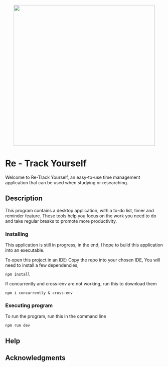 
<p align="center">
  <img width="450" height="450" src="https://github.com/SarahMATU/FYP/assets/115370785/c8a2a94a-71c0-44f5-b353-6438219bd6f6">
</p>


# Re - Track Yourself

Welcome to Re-Track Yourself, an easy-to-use time management application that can be used when studying or researching.  

## Description

This program contains a desktop application, with a to-do list, timer and reminder feature. These tools help you focus on the work you need to do and take regular breaks to promote more productivity.

### Installing
This application is still in progress, in the end, I hope to build this application into an executable.

To open this project in an IDE:
Copy the repo into your chosen IDE,
You will need to install a few dependencies,
```
npm install
```
If concurrently and cross-env are not working, run this to download them
```
npm i concurrently & cross-env
```

### Executing program

To run the program, run this in the command line
```
npm run dev
```
## Help


## Acknowledgments
